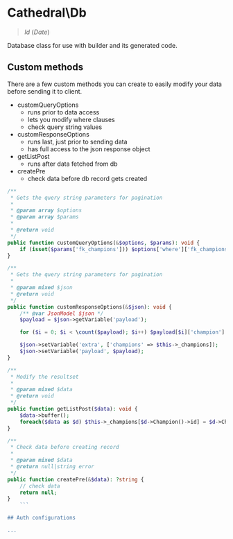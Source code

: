 # Cathedral\Db

> $Id$ ($Date$)

Database class for use with builder and its generated code.

## Custom methods

There are a few custom methods you can create to easily modify your data before sending it to client.

- customQueryOptions
  - runs prior to data access
  - lets you modify where clauses
  - check query string values
- customResponseOptions
  - runs last, just prior to sending data
  - has full access to the json response object
- getListPost
  - runs after data fetched from db
- createPre
  - check data before db record gets created


```php
/**
 * Gets the query string parameters for pagination
 *
 * @param array $options
 * @param array $params
 *
 * @return void
 */
public function customQueryOptions(&$options, $params): void {
    if (isset($params['fk_champions'])) $options['where']['fk_champions'] = intval($params['fk_champions']);
}

/**
 * Gets the query string parameters for pagination
 *
 * @param mixed $json
 * @return void
 */
public function customResponseOptions(&$json): void {
    /** @var JsonModel $json */
    $payload = $json->getVariable('payload');

    for ($i = 0; $i < \count($payload); $i++) $payload[$i]['champion'] = $this->_champions[$payload[$i]['fk_champions']];

    $json->setVariable('extra', ['champions' => $this->_champions]);
    $json->setVariable('payload', $payload);
}

/**
 * Modify the resultset
 *
 * @param mixed $data
 * @return void
 */
public function getListPost($data): void {
    $data->buffer();
    foreach($data as $d) $this->_champions[$d->Champion()->id] = $d->Champion()->name;
}

/**
 * Check data before creating record
 *
 * @param mixed $data
 * @return null|string error
 */
public function createPre(&$data): ?string {
    // check data
    return null;
}
    ```

## Auth configurations

...


